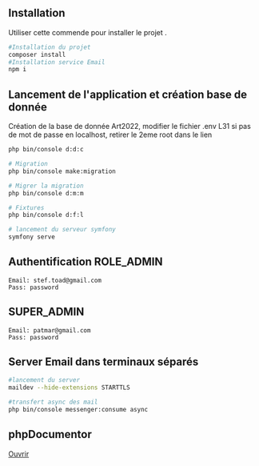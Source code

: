 
## Installation

Utiliser cette commende pour installer le projet .

```bash
#Installation du projet
composer install 
#Installation service Email
npm i 
```


## Lancement de l'application et création base de donnée
Création de la base de donnée Art2022, modifier le fichier .env L31 si pas de mot de passe en localhost, retirer le 2eme root dans le lien
```bash
php bin/console d:d:c

# Migration
php bin/console make:migration

# Migrer la migration
php bin/console d:m:m 

# Fixtures
php bin/console d:f:l

# lancement du serveur symfony 
symfony serve 
```

## Authentification ROLE_ADMIN

`Email: stef.toad@gmail.com` <br>
`Pass: password`

## SUPER_ADMIN <br>
`Email: patmar@gmail.com` <br>
`Pass: password`


## Server Email dans terminaux séparés
```bash
#lancement du server
maildev --hide-extensions STARTTLS  

#transfert async des mail
php bin/console messenger:consume async 
```
## phpDocumentor
[Ouvrir](http://localhost:63342/Gallery/Gallery/doc/api/index.html)


